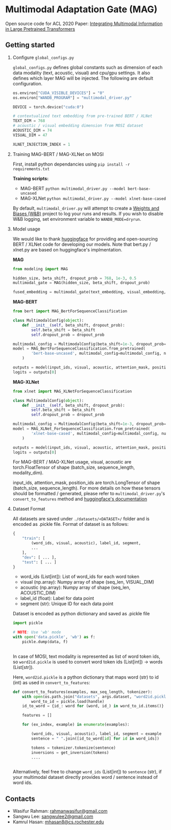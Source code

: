 # Multimodal Adaptation Gate (MAG)

Open source code for ACL 2020 Paper: [Integrating Multimodal Information in Large Pretrained Transformers](https://www.aclweb.org/anthology/2020.acl-main.214.pdf)

## Getting started

1. Configure `global_configs.py`

    `global_configs.py` defines global constants such as dimension of each data modality (text, acoustic, visual) and cpu/gpu settings. It also defines which layer MAG will be injected. The following are default configuration.

    ```python
    os.environ["CUDA_VISIBLE_DEVICES"] = "0"
    os.environ["WANDB_PROGRAM"] = "multimodal_driver.py"

    DEVICE = torch.device("cuda:0")

    # contextualized text embedding from pre-trained BERT / XLNet
    TEXT_DIM = 768
    # acoustic / visual embedding dimension from MOSI dataset
    ACOUSTIC_DIM = 74
    VISUAL_DIM = 47

    XLNET_INJECTION_INDEX = 1
    ``` 

2. Training MAG-BERT / MAG-XLNet on MOSI

    First, install python dependancies using ```pip install -r requirements.txt```

    **Training scripts:**

    - MAG-BERT ```python multimodal_driver.py --model bert-base-uncased```
    - MAG-XLNet ```python multimodal_driver.py --model xlnet-base-cased```

    By default, ```multimodal_driver.py``` will attempt to create a [Weights and Biases (W&B)](https://www.wandb.com/) project to log your runs and results. If you wish to disable W&B logging, set environment variable to ```WANDB_MODE=dryrun```.

3. Model usage

    We would like to thank [huggingface](https://huggingface.co/) for providing and open-sourcing BERT / XLNet code for developing our models. Note that bert.py / xlnet.py are based on huggingface's implmentation.

    **MAG**
    ```python
    from modeling import MAG

    hidden_size, beta_shift, dropout_prob = 768, 1e-3, 0.5
    multimodal_gate = MAG(hidden_size, beta_shift, dropout_prob)

    fused_embedding = multimodal_gate(text_embedding, visual_embedding, acoustic_embedding)
    ```

    **MAG-BERT**
    ```python
    from bert import MAG_BertForSequenceClassification

    class MultimodalConfig(object):
        def __init__(self, beta_shift, dropout_prob):
            self.beta_shift = beta_shift
            self.dropout_prob = dropout_prob

    multimodal_config = MultimodalConfig(beta_shift=1e-3, dropout_prob=0.5)
    model = MAG_BertForSequenceClassification.from_pretrained(
            'bert-base-uncased', multimodal_config=multimodal_config, num_labels=1,
        )
    
    outputs = model(input_ids, visual, acoustic, attention_mask, position_ids)
    logits = outputs[0]
    ```

    **MAG-XLNet**
    ```python
    from xlnet import MAG_XLNetForSequenceClassification

    class MultimodalConfig(object):
        def __init__(self, beta_shift, dropout_prob):
            self.beta_shift = beta_shift
            self.dropout_prob = dropout_prob

    multimodal_config = MultimodalConfig(beta_shift=1e-3, dropout_prob=0.5)
    model = MAG_XLNet_ForSequenceClassification.from_pretrained(
            'xlnet-base-cased', multimodal_config=multimodal_config, num_labels=1,
        )
    
    outputs = model(input_ids, visual, acoustic, attention_mask, position_ids)
    logits = outputs[0]
    ```

    For MAG-BERT / MAG-XLNet usage, visual, acoustic are torch.FloatTensor of shape (batch_size, sequence_length, modality_dim).

    input_ids, attention_mask, position_ids are torch.LongTensor of shape (batch_size, sequence_length). For more details on how these tensors should be formatted / generated, please refer to ```multimodal_driver.py```'s ```convert_to_features``` method and [huggingface's documentation](https://huggingface.co/transformers/preprocessing.html)
    
4. Dataset Format

    All datasets are saved under `./datasets/<DATASET>/` folder and is encoded as .pickle file.
    Format of dataset is as follows:
    ```python
    {
        "train": [
            (word_ids, visual, acoustic), label_id, segment,
            ...
        ],
        "dev": [ ... ],
        "test": [ ... ]
    }
    ```
    - word_ids (List[int]): List of word_ids for each word token
    - visual (np.array): Numpy array of shape (seq_len, VISUAL_DIM)
    - acoustic (np.array): Numpy array of shape (seq_len, ACOUSTIC_DIM)
    - label_id (float): Label for data point
    - segment (str): Unique ID for each data point
    
    Dataset is encoded as python dictionary and saved as .pickle file
    ```python
    import pickle
    
    # NOTE: Use 'wb' mode
    with open('data.pickle', 'wb') as f:
        pickle.dump(data, f)
        
    ```
    
    In case of MOSI, text modality is represented as list of word token ids, so `word2id.pickle` is used to convert
    word token ids (List[int]) -> words (List[str]). 
    
    Here, `word2id.pickle` is a python dictionary that maps word (str) to id (int) as used in `convert_to_features`:
    ```python
    def convert_to_features(examples, max_seq_length, tokenizer):
        with open(os.path.join("datasets", args.dataset, "word2id.pickle"), "rb") as handle:
            word_to_id = pickle.load(handle)
        id_to_word = {id_: word for (word, id_) in word_to_id.items()}

        features = []

        for (ex_index, example) in enumerate(examples):

            (word_ids, visual, acoustic), label_id, segment = example
            sentence = " ".join([id_to_word[id] for id in word_ids])

            tokens = tokenizer.tokenize(sentence)
            inversions = get_inversion(tokens)
            ....
        
    ```
    
    Alternatively, feel free to change `word_ids` (List[int]) to `sentence` (str), if your multimodal dataset directly provides word / sentence instead of word ids.
    
    

## Contacts
- Wasifur Rahman: rahmanwasifur@gmail.com
- Sangwu Lee: sangwulee2@gmail.com
- Kamrul Hasan: mhasan8@cs.rochester.edu
